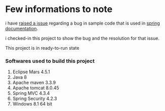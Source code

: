 # Few informations to note

i have [raised a issue](https://github.com/spring-projects/spring-security/issues/4470) regarding a bug in sample code that is used in [spring documentation](http://docs.spring.io/spring-security/site/docs/4.2.x/reference/htmlsingle/#ns-form-and-basic).

i checked-in this project to show the bug and the resolution for that issue.

This project is in ready-to-run state

### Softwares used to build this project

1. Eclipse Mars 4.5.1
2. Java 8
3. Apache maven 3.3.9
4. Apache tomcat 8.0.45
5. Spring MVC 4.3.4
6. Spring Security 4.2.3
7. Windows 8.1 64 bit
